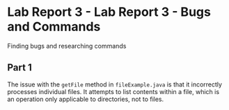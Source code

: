 # Lab Report 3 - Lab Report 3 - Bugs and Commands
Finding bugs and researching commands 
## Part 1
The issue with the `getFile` method in `fileExample.java`  is that it incorrectly processes individual files. It attempts to list contents within a file, which is an operation only applicable to directories, not to files.